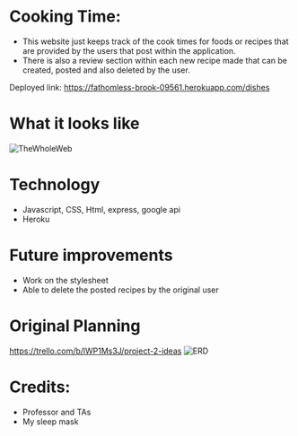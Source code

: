 # Cooking Time:
* This website just keeps track of the cook times for foods or recipes that are provided by
the users that post within the application.
* There is also a review section within each new recipe made that can be created, posted and also
deleted by the user.

Deployed link:
https://fathomless-brook-09561.herokuapp.com/dishes

# What it looks like
![TheWholeWeb](https://imgur.com/qfVEMOJ.png)

# Technology
* Javascript, CSS, Html, express, google api
* Heroku

# Future improvements
* Work on the stylesheet
* Able to delete the posted recipes by the original user

# Original Planning
https://trello.com/b/lWP1Ms3J/project-2-ideas
![ERD](https://imgur.com/eQQTi0P.png)

# Credits:
* Professor and TAs
* My sleep mask